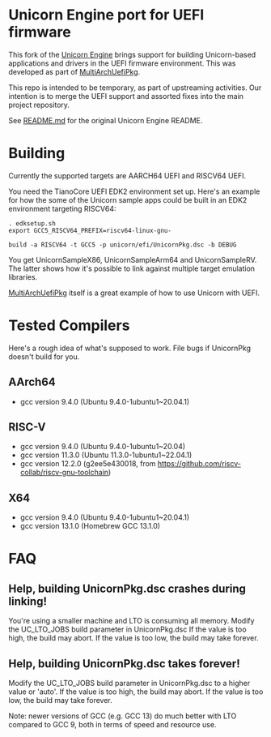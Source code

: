Unicorn Engine port for UEFI firmware
=====================================

This fork of the [Unicorn Engine](https://github.com/unicorn-engine/unicorn) brings support
for building Unicorn-based applications and drivers in the UEFI firmware environment.
This was developed as part of [MultiArchUefiPkg](https://github.com/intel/MultiArchUefiPkg).

This repo is intended to be temporary, as part of upstreaming activities. Our intention
is to merge the UEFI support and assorted fixes into the main project repository.

See [README.md](README.md) for the original Unicorn Engine README.

# Building

Currently the supported targets are AARCH64 UEFI and RISCV64 UEFI.

You need the TianoCore UEFI EDK2 environment set up. Here's an example for
how the some of the Unicorn sample apps could be built in an EDK2 environment
targeting RISCV64:
```
. edksetup.sh
export GCC5_RISCV64_PREFIX=riscv64-linux-gnu-

build -a RISCV64 -t GCC5 -p unicorn/efi/UnicornPkg.dsc -b DEBUG
```

You get UnicornSampleX86, UnicornSampleArm64 and UnicornSampleRV.
The latter shows how it's possible to link against multiple target
emulation libraries.

[MultiArchUefiPkg](https://github.com/intel/MultiArchUefiPkg) itself is a great example of how to use Unicorn with UEFI.

# Tested Compilers

Here's a rough idea of what's supposed to work. File bugs if UnicornPkg doesn't build for you.

## AArch64

- gcc version 9.4.0 (Ubuntu 9.4.0-1ubuntu1~20.04.1)

## RISC-V

- gcc version 9.4.0 (Ubuntu 9.4.0-1ubuntu1~20.04)
- gcc version 11.3.0 (Ubuntu 11.3.0-1ubuntu1~22.04.1)
- gcc version 12.2.0 (g2ee5e430018, from https://github.com/riscv-collab/riscv-gnu-toolchain)

## X64

- gcc version 9.4.0 (Ubuntu 9.4.0-1ubuntu1~20.04.1)
- gcc version 13.1.0 (Homebrew GCC 13.1.0)

# FAQ

## Help, building UnicornPkg.dsc crashes during linking!

You're using a smaller machine and LTO is consuming all memory. Modify the UC_LTO_JOBS
build parameter in UnicornPkg.dsc  If the value is too high, the build may abort. If
the value is too low, the build may take forever.

## Help, building UnicornPkg.dsc takes forever!

Modify the UC_LTO_JOBS build parameter in UnicornPkg.dsc to a higher value or 'auto'.
If the value is too high, the build may abort. If the value is too low, the build
may take forever.

Note: newer versions of GCC (e.g. GCC 13) do much better with LTO compared to GCC 9,
both in terms of speed and resource use.
